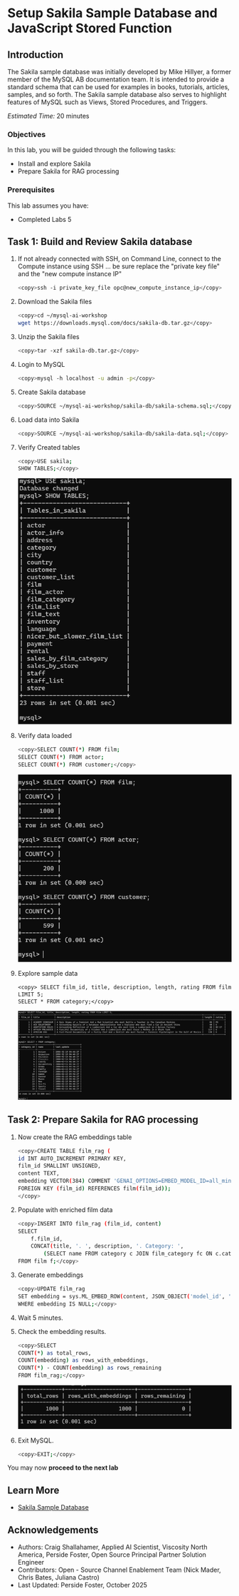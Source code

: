 # Setup Sakila Sample Database and JavaScript Stored Function

## Introduction

The Sakila sample database was initially developed by Mike Hillyer, a former member of the MySQL AB documentation team. It is intended to provide a standard schema that can be used for examples in books, tutorials, articles, samples, and so forth. The Sakila sample database also serves to highlight features of MySQL such as Views, Stored Procedures, and Triggers.


_Estimated Time:_ 20 minutes

### Objectives

In this lab, you will be guided through the following tasks:

- Install  and explore Sakila
- Prepare Sakila for  RAG processing

### Prerequisites

This lab assumes you have:

- Completed Labs 5


## Task 1: Build and Review  Sakila database

1. If not already connected with SSH, on Command Line, connect to the Compute instance using SSH ... be sure replace the  "private key file"  and the "new compute instance IP"

     ```bash
    <copy>ssh -i private_key_file opc@new_compute_instance_ip</copy>
     ```


2. Download the Sakila files

    ```bash
    <copy>cd ~/mysql-ai-workshop
    wget https://downloads.mysql.com/docs/sakila-db.tar.gz</copy>
    ```
3. Unzip the  Sakila files

    ```bash
    <copy>tar -xzf sakila-db.tar.gz</copy>
    ```
4. Login to MySQL

    ```bash
    <copy>mysql -h localhost -u admin -p</copy>
    ```
5. Create Sakila database

    ```bash
    <copy>SOURCE ~/mysql-ai-workshop/sakila-db/sakila-schema.sql;</copy>
    ```
6. Load data into Sakila

    ```bash
    <copy>SOURCE ~/mysql-ai-workshop/sakila-db/sakila-data.sql;</copy>
    ```

7. Verify Created tables

    ```bash
    <copy>USE sakila;
    SHOW TABLES;</copy>
    ```
    ![List Sakila tables](./images/list-sakila-tables.png "List Sakila tables")

8. Verify data loaded

    ```bash
    <copy>SELECT COUNT(*) FROM film;
    SELECT COUNT(*) FROM actor;
    SELECT COUNT(*) FROM customer;</copy>
    ```
    ![Sakila data sizes](./images/loaded-data-sizes.png "Sakila data sizes")

9. Explore sample data

    ```
    <copy> SELECT film_id, title, description, length, rating FROM film LIMIT 5;
    SELECT * FROM category;</copy>
    ```
    ![Explore Sakila data](./images/explore-sakila-data.png "Explore Sakila data")



## Task 2: Prepare Sakila for RAG processing
1. Now create the RAG embeddings table

    ```bash
    <copy>CREATE TABLE film_rag (
    id INT AUTO_INCREMENT PRIMARY KEY,
    film_id SMALLINT UNSIGNED,
    content TEXT,
    embedding VECTOR(384) COMMENT 'GENAI_OPTIONS=EMBED_MODEL_ID=all_minilm_l12_v2',
    FOREIGN KEY (film_id) REFERENCES film(film_id));
    </copy>
    ```

2. Populate with enriched film data

    ```bash
    <copy>INSERT INTO film_rag (film_id, content)
    SELECT 
        f.film_id,
        CONCAT(title, '. ', description, '. Category: ', 
            (SELECT name FROM category c JOIN film_category fc ON c.category_id = fc.category_id WHERE fc.film_id = f.film_id))
    FROM film f;</copy>
    ```
3. Generate embeddings

    ```bash
    <copy>UPDATE film_rag 
    SET embedding = sys.ML_EMBED_ROW(content, JSON_OBJECT('model_id', 'all_minilm_l12_v2'))
    WHERE embedding IS NULL;</copy>
    ```
4. Wait 5 minutes.
5. Check the embedding results.

    ```bash
    <copy>SELECT 
    COUNT(*) as total_rows,
    COUNT(embedding) as rows_with_embeddings,
    COUNT(*) - COUNT(embedding) as rows_remaining
    FROM film_rag;</copy>
    ```
    ![Embedding results](./images/embedding-results.png "Embedding results")
6. Exit MySQL.

    ```bash
    <copy>EXIT;</copy>
    ```
You may now **proceed to the next lab**

## Learn More

- [Sakila Sample Database](https://dev.mysql.com/doc/sakila/en/sakila-introduction.html)

## Acknowledgements

- Authors: Craig Shallahamer, Applied AI Scientist, Viscosity North America, Perside Foster, Open Source Principal Partner Solution Engineer
- Contributors: Open - Source Channel Enablement Team (Nick Mader, Chris Bates, Juliana Castro)
- Last Updated: Perside Foster, October 2025